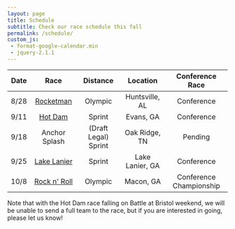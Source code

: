 ```yaml
---
layout: page
title: Schedule
subtitle: Check our race schedule this fall
permalink: /schedule/
custom_js:
 - format-google-calendar.min
 - jquery-2.1.1
---
```


| Date |      Race     |        Distance       |     Location    |     Conference Race     |
|:----:|:-------------:|:---------------------:|:---------------:|:-----------------------:|
| 8/28 |   [Rocketman](http://teamrockettri.org/rocketman/)   |        Olympic        |  Huntsville, AL |        Conference       |
| 9/11 |    [Hot Dam](http://goraceproductions.com/races/2016-hot-dam-sprint-triathlon/)    |         Sprint        |    Evans, GA    |        Conference       |
| 9/18 | Anchor Splash | (Draft Legal) Sprint |  Oak Ridge, TN  |         Pending        |
| 9/25 |  [Lake Lanier](http://gamultisports.com/lakelanierislandstriathlon/)  |         Sprint        | Lake Lanier, GA |        Conference       |
| 10/8 |  [Rock n' Roll](http://gamultisports.com/rocknrollmanraceseries/olympic/) |        Olympic        |    Macon, GA    | Conference Championship |

Note that with the Hot Dam race falling on Battle at Bristol weekend, we will be unable to send a full team to the race, but if you are interested in going, please let us know!

<ul id="events-upcoming">
</ul>
<ul id="events-past">
</ul>

<script>
formatGoogleCalendar.init({
        calendarUrl: 'https://www.googleapis.com/calendar/v3/calendars/7caamt6q92v1vbrna0ergpoqks%40group.calendar.google.com/events?timeMin=2015-06-03T10%3A00%3A00-04%3A00&key=AIzaSyC39nF_t-bAogVVXR9dLGLiSEDywUt7Fgc',
        past: true,
        upcoming: true,
        sameDayTimes: true,
        pastTopN: 1,
        upcomingTopN: -1,
        itemsTagName: 'li',
        upcomingSelector: '#events-upcoming',
        pastSelector: '#events-past',
        upcomingHeading: '<h2>Upcoming events</h2>',
        pastHeading: '<h2>Past events</h2>',
        format: ['*date*', ': ', '*summary*', ' <br/> ', '*description*', '<ol>', '*location*', '</ol>']
});
</script>
